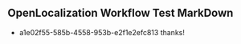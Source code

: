 ## OpenLocalization Workflow Test MarkDown

* a1e02f55-585b-4558-953b-e2f1e2efc813 
thanks!



<!--HONumber=Jan16_HO2-->
